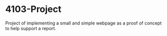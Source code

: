 # 4103-Project
Project of implementing a small and simple webpage as a proof of concept to help support a report.
